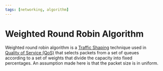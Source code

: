 ```yaml
---
tags: [networking, algorithm]
---
```


# Weighted Round Robin Algorithm

Weighted round robin algorithm is a [Traffic Shaping](202302201414.md) technique
used in [Quality of Service (QoS)](202209282057.md) that selects packets from a
set of queues according to a set of weights that divide the capacity into fixed
percentages. An assumption made here is that the packet size is in uniform.

